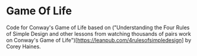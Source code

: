 Game Of Life
============

Code for Conway's Game of Life based on ("Understanding the Four Rules of Simple Design and other lessons from watching thousands of pairs work on Conway's Game of Life")[https://leanpub.com/4rulesofsimpledesign] by Corey Haines.
